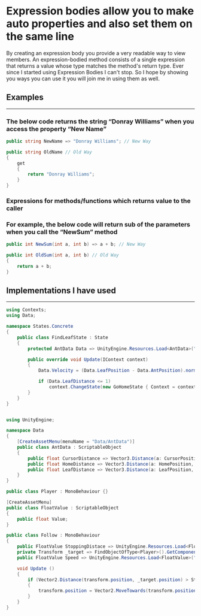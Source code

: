 # Expression bodies allow you to make auto properties and also set them on the same line

By creating an expression body you provide a very readable way to view members.
An expression-bodied method consists of a single expression that returns a value whose type matches the method's return type.
Ever since I started using Expression Bodies I can't stop. So I hope by showing you ways you can use it you will join me in using them as well.

## Examples

---

### The below code returns the string “Donray Williams” when you access the property “New Name”

```csharp
public string NewName => "Donray Williams"; // New Way

public string OldName // Old Way
{
    get
    {
        return "Donray Williams";
    }
}
```

### Expressions for methods/functions which returns value to the caller

### For example, the below code will return sub of the parameters when you call the “NewSum” method

```csharp
public int NewSum(int a, int b) => a + b; // New Way

public int OldSum(int a, int b) // Old Way
{
    return a + b;
}
```

## Implementations I have used

---

```csharp
using Contexts;
using Data;

namespace States.Concrete
{
    public class FindLeafState : State
    {
        protected AntData Data => UnityEngine.Resources.Load<AntData>("AntData");

        public override void Update(IContext context)
        {
            Data.Velocity = (Data.LeafPosition - Data.AntPosition).normalized; 

            if (Data.LeafDistance <= 1)
                context.ChangeState(new GoHomeState { Context = context });
        }
    }
}
```

```csharp

using UnityEngine;

namespace Data
{
    [CreateAssetMenu(menuName = "Data/AntData")]
    public class AntData : ScriptableObject
    {
        public float CursorDistance => Vector3.Distance(a: CursorPosition, b: AntPosition);
        public float HomeDistance => Vector3.Distance(a: HomePosition, b: AntPosition);
        public float LeafDistance => Vector3.Distance(a: LeafPosition, b: AntPosition);
    }
}
```

```csharp
public class Player : MonoBehaviour {}

[CreateAssetMenu]
public class FloatValue : ScriptableObject
{
    public float Value;
}

public class Follow : MonoBehaviour
{
    public FloatValue StoppingDistace => UnityEngine.Resources.Load<FloatValue>("StoppingDistance");
    private Transform _target => FindObjectOfType<Player>().GetComponent<Transform>();
    public FloatValue Speed => UnityEngine.Resources.Load<FloatValue>("Speed");

    void Update ()
    {
        if (Vector2.Distance(transform.position, _target.position) > StoppingDistace)
        {
            transform.position = Vector2.MoveTowards(transform.position, _target.position, Speed.Value * Time.deltaTime);
        }
    }
}
```